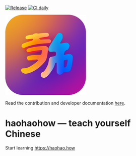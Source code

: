 [![Release](https://github.com/haohao-how/haohaohow/actions/workflows/release.yml/badge.svg)](https://github.com/haohao-how/haohaohow/actions/workflows/release.yml) 
[![CI daily](https://github.com/haohao-how/haohaohow/actions/workflows/ci-daily.yml/badge.svg)](https://github.com/haohao-how/haohaohow/actions/workflows/ci-daily.yml)

<img src=".github/images/logo-color@2x.png" height="256" />

Read the contribution and developer documentation [here](./CONTRIBUTING.md).

# haohaohow — teach yourself Chinese

Start learning https://haohao.how
